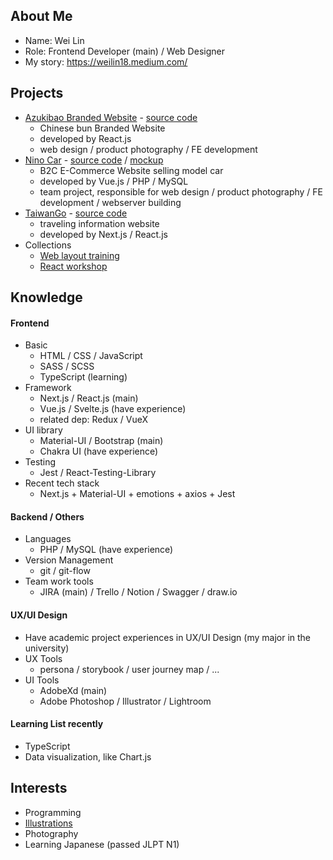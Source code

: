 ## About Me
- Name: Wei Lin
- Role: Frontend Developer (main) / Web Designer
- My story: https://weilin18.medium.com/


## Projects
- [Azukibao Branded Website](https://azukibao.netlify.app/) - [source code](https://github.com/WeiLin18/Azukibao2.0/tree/dev)
  - Chinese bun Branded Website  
  - developed by React.js
  - web design / product photography / FE development
- [Nino Car](https://weilin18.com/) - [source code](https://github.com/WeiLin18/Ninocar) / [mockup](https://xd.adobe.com/view/225223e6-bc6e-42a1-8491-e0772d33bc17-7701/screen/f7285d6d-3eb6-4540-80d2-dbea640de9ed/specs/)
  - B2C E-Commerce Website selling model car  
  - developed by Vue.js / PHP / MySQL
  - team project, responsible for web design / product photography / FE development / webserver building
- [TaiwanGo](https://quizzical-allen-890ea7.netlify.app/) - [source code](https://github.com/WeiLin18/TaiwanGo)
  - traveling information website
  - developed by Next.js / React.js
- Collections
  - [Web layout training](https://github.com/WeiLin18/Web-Layout-Training--Collections)
  - [React workshop](https://github.com/WeiLin18/React-workshop-collection)

## Knowledge

#### Frontend
- Basic
   - HTML / CSS  / JavaScript
   - SASS / SCSS
   - TypeScript (learning) 
- Framework 
   - Next.js / React.js (main)
   - Vue.js / Svelte.js (have experience)
   - related dep: Redux / VueX
- UI library
   - Material-UI / Bootstrap (main)
   - Chakra UI (have experience)
- Testing
   - Jest / React-Testing-Library
- Recent tech stack 
   - Next.js + Material-UI + emotions + axios + Jest

#### Backend / Others
- Languages
   - PHP / MySQL (have experience)
- Version Management
   - git / git-flow
- Team work tools
   - JIRA (main) / Trello / Notion / Swagger / draw.io

 
#### UX/UI Design
- Have academic project experiences in UX/UI Design (my major in the university)
- UX Tools
  - persona / storybook / user journey map / ...
- UI Tools
  - AdobeXd (main)
  - Adobe Photoshop / Illustrator / Lightroom 

#### Learning List recently
- TypeScript
- Data visualization, like Chart.js

## Interests
- Programming
- [Illustrations](https://www.instagram.com/weilin_life/)
- Photography
- Learning Japanese (passed JLPT N1)
